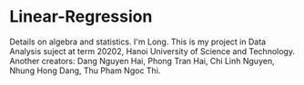 # Linear-Regression
Details on algebra and statistics.
I'm Long. This is my project in Data Analysis suject at term 20202, Hanoi University of Science and Technology.
Another creators: Dang Nguyen Hai, Phong Tran Hai, Chi Linh Nguyen, Nhung Hong Dang, Thu Pham Ngoc Thi.
